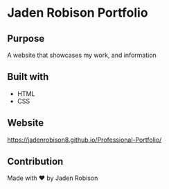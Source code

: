 # Jaden Robison Portfolio

## Purpose
A website that showcases my work, and information

## Built with 
* HTML
* CSS

## Website
https://jadenrobison8.github.io/Professional-Portfolio/

## Contribution
Made with ❤️ by Jaden Robison

